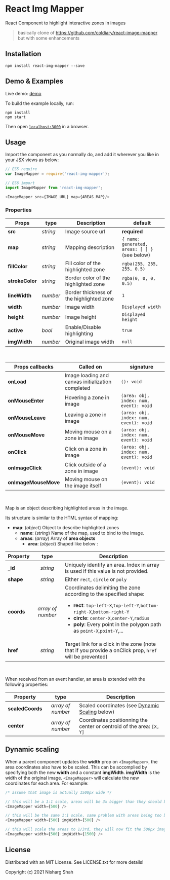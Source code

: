 # React Img Mapper

React Component to highlight interactive zones in images

> basically clone of https://github.com/coldiary/react-image-mapper but with some enhancements

## Installation

```
npm install react-img-mapper --save
```

## Demo & Examples

Live demo: [demo](https://nishargshah.github.io/react-img-mapper)

To build the example locally, run:

```
npm install
npm start
```

Then open [`localhost:3000`](http://localhost:3000) in a browser.

## Usage

Import the component as you normally do, and add it wherever you like in your JSX views as below:

```javascript
// ES5 require
var ImageMapper = require('react-img-mapper');

// ES6 import
import ImageMapper from 'react-img-mapper';

<ImageMapper src={IMAGE_URL} map={AREAS_MAP}/>
```

### Properties

|Props|type|Description|default|
|---|---|---|---|
|**src**|*string*|Image source url| **required**|
|**map**|*string*|Mapping description| `{ name: generated, areas: [ ] }`<br/>(see below) |
|**fillColor**|*string*|Fill color of the highlighted zone|`rgba(255, 255, 255, 0.5)`|
|**strokeColor**|*string*|Border color of the highlighted zone|`rgba(0, 0, 0, 0.5)`|
|**lineWidth**|*number*|Border thickness of the highlighted zone|`1`|
|**width**|*number*|Image width|`Displayed width`|
|**height**|*number*|Image height|`Displayed height`|
|**active**|*bool*|Enable/Disable highlighting|`true`|
|**imgWidth**|*number*|Original image width|`null`|

&nbsp;

|Props callbacks|Called on|signature|
|---|---|---|
|**onLoad**|Image loading and canvas initialization completed|`(): void`|
|**onMouseEnter**|Hovering a zone in image|`(area: obj, index: num, event): void`|
|**onMouseLeave**|Leaving a zone in image|`(area: obj, index: num, event): void`|
|**onMouseMove**|Moving mouse on a zone in image|`(area: obj, index: num, event): void`|
|**onClick**|Click on a zone in image|`(area: obj, index: num, event): void`|
|**onImageClick**|Click outside of a zone in image|`(event): void`|
|**onImageMouseMove**|Moving mouse on the image itself|`(event): void`|

&nbsp;

Map is an object describing highlighted areas in the image.

Its structure is similar to the HTML syntax of mapping:

- **map**: (*object*) Object to describe highlighted zones
	- **name**: (*string*) Name of the map, used to bind to the image.
	- **areas**: (*array*) Array of **area objects**
		- **area**: (*object*) Shaped like below :

|Property| type|Description|
|---|:---:|---|
|**_id**|*string*|Uniquely identify an area. Index in array is used if this value is not provided.|
|**shape**|*string*|Either `rect`, `circle` or `poly`|
|**coords**|*array of number*|Coordinates delimiting the zone according to the specified shape: <ul><li>**rect**: `top-left-X`,`top-left-Y`,`bottom-right-X`,`bottom-right-Y`</li><li>**circle**: `center-X`,`center-Y`,`radius`</li><li>**poly**: Every point in the polygon path as `point-X`,`point-Y`,...</li></ul>|
|**href**|*string*|Target link for a click in the zone (note that if you provide a onClick prop, `href` will be prevented)|

&nbsp;

When received from an event handler, an area is extended with the following properties:

|Property| type|Description|
|---|:---:|---|
|**scaledCoords**|*array of number*|Scaled coordinates (see [Dynamic Scaling](#dynamic-scaling) below)|
|**center**|*array of number*|Coordinates positionning the center or centroid of the area: `[X, Y]`|

## Dynamic scaling
When a parent component updates the **width** prop on `<ImageMapper>`, the area coordinates also have to be scaled. This can be accomplied by specifying both the new **width** and a constant **imgWidth**. **imgWidth** is the width of the original image. `<ImageMapper>` will calculate the new coordinates for each area. For example:
```javascript
/* assume that image is actually 1500px wide */

// this will be a 1:1 scale, areas will be 3x bigger than they should be
<ImageMapper width={500} />

// this will be the same 1:1 scale, same problem with areas being too big
<ImageMapper width={500} imgWidth={500} />

// this will scale the areas to 1/3rd, they will now fit the 500px image on the screen
<ImageMapper width={500} imgWidth={1500} />
```


## License

Distributed with an MIT License. See LICENSE.txt for more details!

Copyright (c) 2021 Nisharg Shah
